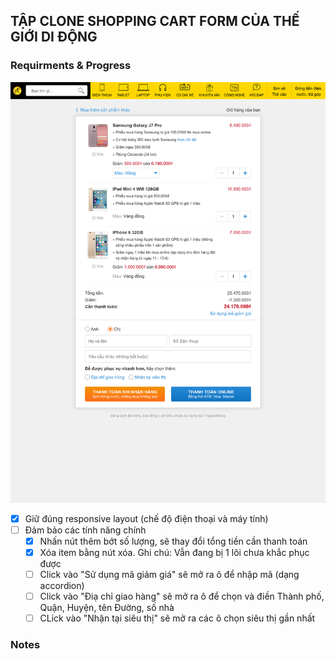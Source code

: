 ## TẬP CLONE SHOPPING CART FORM CỦA THẾ GIỚI DI ĐỘNG

### Requirments & Progress

![ScreenShot Thegioididong](./mockup/hegioididong_com_gio_hang.png)

- [x] Giữ đúng responsive layout (chế độ điện thoại và máy tính)
- [ ] Đảm bảo các tính năng chính
    - [x] Nhấn nút thêm bớt số lượng, sẽ thay đổi tổng tiền cần thanh toán
    - [x] Xóa item bằng nút xóa. Ghi chú: Vẫn đang bị 1 lõi chưa khắc phục được
    - [ ] Click vào "Sử dụng mã giảm giá" sẽ mở ra ô để nhập mã (dạng accordion)
    - [ ] Click vào "Điạ chỉ giao hàng" sẽ mở ra ô để chọn và điền Thành phố, Quận, Huyện, tên Đường, số nhà
    - [ ] CLick vào "Nhận tại siêu thị" sẽ mở ra các ô chọn siêu thị gần nhất    

### Notes

